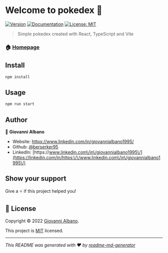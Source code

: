 # Welcome to pokedex 👋
[![Version](https://img.shields.io/npm/v/pokedex.svg)](https://www.npmjs.com/package/pokedex)
[![Documentation](https://img.shields.io/badge/documentation-yes-brightgreen.svg)](https://github.com/berserker95/pokedex#readme)
[![License: MIT](https://img.shields.io/badge/License-MIT-yellow.svg)](https://github.com/berserker95/pokedex/blob/master/LICENSE.md)

> Simple pokedex created with React, TypeScript and Vite

### 🏠 [Homepage](https://github.com/berserker95/pokedex#readme)

## Install

```sh
npm install
```

## Usage

```sh
npm run start
```

## Author

👤 **Giovanni Albano**

* Website: https://www.linkedin.com/in/giovannialbano1995/
* Github: [@berserker95](https://github.com/berserker95)
* LinkedIn: [https:\/\/www.linkedin.com\/in\/giovannialbano1995\/](https://linkedin.com/in/https:\/\/www.linkedin.com\/in\/giovannialbano1995\/)

## Show your support

Give a ⭐️ if this project helped you!


## 📝 License

Copyright © 2022 [Giovanni Albano](https://github.com/berserker95).

This project is [MIT](https://github.com/berserker95/pokedex/blob/master/LICENSE.md) licensed.

***
_This README was generated with ❤️ by [readme-md-generator](https://github.com/kefranabg/readme-md-generator)_
